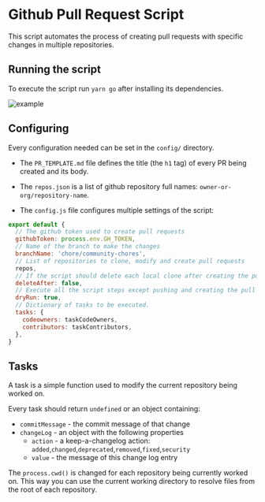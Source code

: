 # Github Pull Request Script

This script automates the process of creating pull requests with specific changes in multiple repositories.

## Running the script

To execute the script run `yarn go` after installing its dependencies.

![example](https://user-images.githubusercontent.com/12702016/76018527-f4346500-5efe-11ea-8ed3-dcd1d6234445.png)

## Configuring

Every configuration needed can be set in the `config/` directory.

- The `PR_TEMPLATE.md` file defines the title (the `h1` tag) of every PR being created and its body.

- The `repos.json` is a list of github repository full names: `owner-or-org/repository-name`.

- The `config.js` file configures multiple settings of the script:

```js
export default {
  // The github token used to create pull requests
  githubToken: process.env.GH_TOKEN,
  // Name of the branch to make the changes
  branchName: 'chore/community-chores',
  // List of repositories to clone, modify and create pull requests
  repos,
  // If the script should delete each local clone after creating the pull request
  deleteAfter: false,
  // Execute all the script steps except pushing and creating the pull request.
  dryRun: true,
  // Dictionary of tasks to be executed.
  tasks: {
    codeowners: taskCodeOwners,
    contributors: taskContributors,
  },
}
```

## Tasks

A task is a simple function used to modify the current repository being worked on.

Every task should return `undefined` or an object containing:

- `commitMessage` - the commit message of that change
- `changeLog` - an object with the following properties
  - `action` - a keep-a-changelog action: `added`,`changed`,`deprecated`,`removed`,`fixed`,`security`
  - `value` - the message of this change log entry

The `process.cwd()` is changed for each repository being currently worked on. This way you can use the current working directory to resolve files from the root of each repository.
